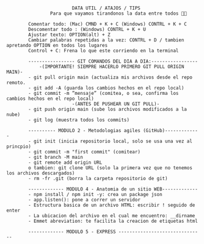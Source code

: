                             DATA UTIL / ATAJOS / TIPS
                    Para que vayamos tirandonos la data entre todos 👍🏽

            Comentar todo: (Mac) CMND + K + C (Windows) CONTRL + K + C
            Descomentar todo : (Windows) CONTRL + K + U
            Ajustar texto: OPTION(alt) + Z
            Cambiar palabras repetidas a la vez: CONTRL + D / tambien apretando OPTION en todos los lugares
            Control + C: Frena lo que este corriendo en la terminal

            ----------------- GIT COMANDOS DEL DIA A DIA:-----------------
                -(IMPORTANTE! SIEMPRE HACERLO PRIMERO GIT PULL ORIGIN MAIN)-
            - git pull origin main (actualiza mis archivos desde el repo remoto.   
            - git add -A (guarda los cambios hechos en el repo local)
            - git commit -m ”mensaje” (comitea, o sea, confirma los cambios hechos en el repo local)
                            -(ANTES DE PUSHEAR UN GIT PULL)-
            - git push origin main (sube los archivos modificados a la nube)
            - git log (muestra todos los commits)

            ---------- MODULO 2 - Metodologias agiles (GitHub)-------------
            - git init (inicia repositorio local, solo se usa una vez al princpio)
            - git commit -m "first commit" (comitear)
            - git branch -M main
            - git remote add origin URL
            o tambien: git clone URL (solo la primera vez que no tenemos los archivos descargados)
            - rm -fr .git (borra la carpeta repositorio de git)
 
            ------------- MODULO 4 - Anatomia de un sitio WEB-------------
            - npm install / npm init -y: crea un package json
            - app.listen(): pone a correr un servidor
            - Estructura basica de un archivo HTML: escribir ! seguido de enter
            - La ubicacion del archivo en el cual me encuentro: __dirname
            - Emmet abreviation: te facilita la creacion de etiquetas html
    
            ------------- MODULO 5 - EXPRESS ------------------------------- 